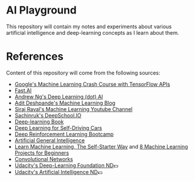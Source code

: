 # AI Playground

This repository will contain my notes and experiments about various artificial intelligence and 
deep-learning concepts as I learn about them. 

# References

Content of this repository will come from the following sources:

- [Google's Machine Learning Crash Course with TensorFlow APIs](https://developers.google.com/machine-learning/crash-course/)
- [Fast.AI](https://fast.ai)
- [Andrew Ng's Deep Learning (dot) AI](https://www.deeplearning.ai)
- [Adit Deshpande's Machine Learning Blog](https://adeshpande3.github.io)
- [Siraj Raval's Machine Learning Youtube Channel](https://www.youtube.com/channel/UCWN3xxRkmTPmbKwht9FuE5A)
- [Sachinruk's DeepSchool.IO](https://github.com/sachinruk/deepschool.io/)
- [Deep-learning Book](http://www.deeplearningbook.org/)
- [Deep Learning for Self-Driving Cars](https://selfdrivingcars.mit.edu/)
- [Deep Reinforcement Learning Bootcamp](https://people.eecs.berkeley.edu/~pabbeel/)
- [Artificial General Intelligence](https://agi.mit.edu/)
- [Learn Machine Learning, The Self-Starter Way](https://elitedatascience.com/learn-machine-learning) and [8 Machine Learning Projects for Beginners](https://elitedatascience.com/machine-learning-projects-for-beginners)
- [Convolutional Networks](http://cs231n.github.io/convolutional-networks/)
- [Udacity's Deep-Learning Foundation ND](https://www.udacity.com/course/deep-learning-nanodegree-foundation--nd101):dollar:
- [Udacity's Artificial Intelligence ND](https://www.udacity.com/ai):dollar:
